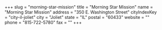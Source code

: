 +++
slug = "morning-star-mission"
title = "Morning Star Mission"
name = "Morning Star Mission"
address = "350 E. Washington Street"
cityIndexKey = "city-il-joliet"
city = "Joliet"
state = "IL"
postal = "60433"
website = ""
phone = "815-722-5780"
fax = ""
+++
